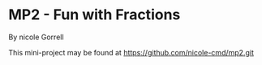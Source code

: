 # MP2 - Fun with Fractions

By nicole Gorrell

This mini-project may be found at https://github.com/nicole-cmd/mp2.git 